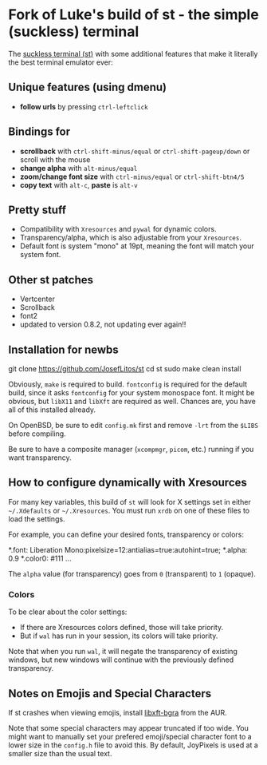 # Fork of Luke's build of st - the simple (suckless) terminal

The [suckless terminal (st)](https://st.suckless.org/) with some additional features that make it
literally the best terminal emulator ever:

## Unique features (using dmenu)

- **follow urls** by pressing `ctrl-leftclick`

## Bindings for

- **scrollback** with `ctrl-shift-minus/equal` or `ctrl-shift-pageup/down` or scroll with the mouse
- **change alpha** with `alt-minus/equal`
- **zoom/change font size** with `ctrl-minus/equal` or `ctrl-shift-btn4/5`
- **copy text** with `alt-c`, **paste** is `alt-v`

## Pretty stuff

- Compatibility with `Xresources` and `pywal` for dynamic colors.
- Transparency/alpha, which is also adjustable from your `Xresources`.
- Default font is system "mono" at 19pt, meaning the font will match your system font.

## Other st patches

- Vertcenter
- Scrollback
- font2
- updated to version 0.8.2, not updating ever again!!

## Installation for newbs

  git clone https://github.com/JosefLitos/st
  cd st
  sudo make clean install

Obviously, `make` is required to build. `fontconfig` is required for the default build, since it
asks `fontconfig` for your system monospace font. It might be obvious, but `libX11` and `libXft` are
required as well. Chances are, you have all of this installed already.

On OpenBSD, be sure to edit `config.mk` first and remove `-lrt` from the `$LIBS` before compiling.

Be sure to have a composite manager (`xcompmgr`, `picom`, etc.) running if you want transparency.

## How to configure dynamically with Xresources

For many key variables, this build of `st` will look for X settings set in either `~/.Xdefaults` or
`~/.Xresources`. You must run `xrdb` on one of these files to load the settings.

For example, you can define your desired fonts, transparency or colors:

  *.font:	Liberation Mono:pixelsize=12:antialias=true:autohint=true;
  *.alpha: 0.9
  *.color0: #111
  ...

The `alpha` value (for transparency) goes from `0` (transparent) to `1` (opaque).

### Colors

To be clear about the color settings:

- If there are Xresources colors defined, those will take priority.
- But if `wal` has run in your session, its colors will take priority.

Note that when you run `wal`, it will negate the transparency of existing windows, but new windows
will continue with the previously defined transparency.

## Notes on Emojis and Special Characters

If st crashes when viewing emojis, install
[libxft-bgra](https://aur.archlinux.org/packages/libxft-bgra/) from the AUR.

Note that some special characters may appear truncated if too wide. You might want to manually set
your prefered emoji/special character font to a lower size in the `config.h` file to avoid this. By
default, JoyPixels is used at a smaller size than the usual text.
